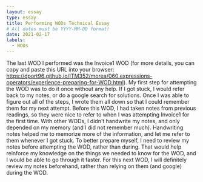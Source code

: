 ```yaml
---
layout: essay
type: essay
title: Performing WODs Technical Essay
# All dates must be YYYY-MM-DD format!
date: 2021-02-17
labels:
  - WODs
---
```


  The last WOD I performed was the Invoice1 WOD (for more details, you can copy and paste this URL into your browser: https://dport96.github.io/ITM352/morea/060.expressions-operators/experience-preparing-for-WOD.html). My first step for attempting the WOD was to do it once without any help. If I got stuck, I would refer back to my notes, or do a google search for solutions. Once I was able to figure out all of the steps, I wrote them all down so that I could remember them for my next attempt. 
  Before this WOD, I had taken notes from previous readings, so they were nice to refer to when I was attempting Invoice1 for the first time. With other WODs, I didn't handwrite my notes, and only depended on my memory (and I did not remember much). Handwriting notes helped me to memorize more of the information, and let me refer to them whenever I got stuck.
  To better prepare myself, I need to review my notes before attempting the WOD, rather than during. That would help reinforce my knowledge on the things we needed to know for the WOD, and I would be able to go through it faster. For this next WOD, I will definitely review my notes beforehand, rather than relying on them (and google) during the WOD.

